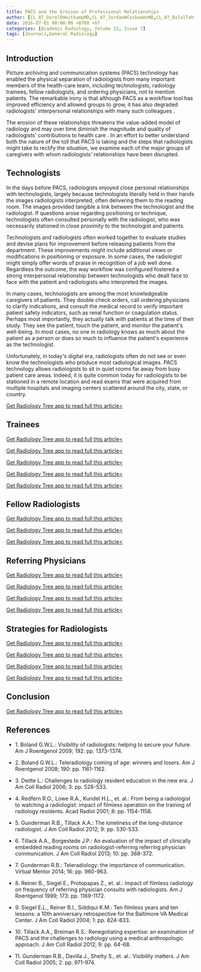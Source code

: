 ```yaml
---
title: PACS and the Erosion of Professional Relationships
author: [CL_AT_DarelEHeitkampMD,CL_AT_JordanHCuskadenMD,CL_AT_BilalTahirMD,CL_AT_RichardBGundermanMDPhD]
date: 2016-07-01 00:00:00 +0700 +07
categories: [Academic Radiology, Volume 23, Issue 7]
tags: [Journals,General Radiology]
---
```

## Introduction

Picture archiving and communication systems (PACS) technology has enabled the physical separation of radiologists from many important members of the health-care team, including technologists, radiology trainees, fellow radiologists, and ordering physicians, not to mention patients. The remarkable irony is that although PACS as a workflow tool has improved efficiency and allowed groups to grow, it has also degraded radiologists' interpersonal relationships with many such colleagues .

The erosion of these relationships threatens the value-added model of radiology and may over time diminish the magnitude and quality of radiologists' contributions to health care . In an effort to better understand both the nature of the toll that PACS is taking and the steps that radiologists might take to rectify the situation, we examine each of the major groups of caregivers with whom radiologists' relationships have been disrupted.

## Technologists

In the days before PACS, radiologists enjoyed close personal relationships with technologists, largely because technologists literally held in their hands the images radiologists interpreted, often delivering them to the reading room. The images provided tangible a link between the technologist and the radiologist. If questions arose regarding positioning or technique, technologists often consulted personally with the radiologist, who was necessarily stationed in close proximity to the technologist and patients.

Technologists and radiologists often worked together to evaluate studies and devise plans for improvement before releasing patients from the department. These improvements might include additional views or modifications in positioning or exposure. In some cases, the radiologist might simply offer words of praise in recognition of a job well done. Regardless the outcome, the way workflow was configured fostered a strong interpersonal relationship between technologists who dealt face to face with the patient and radiologists who interpreted the images.

In many cases, technologists are among the most knowledgeable caregivers of patients. They double check orders, call ordering physicians to clarify indications, and consult the medical record to verify important patient safety indicators, such as renal function or coagulation status. Perhaps most importantly, they actually talk with patients at the time of their study. They see the patient, touch the patient, and monitor the patient's well-being. In most cases, no one in radiology knows as much about the patient as a person or does so much to influence the patient's experience as the technologist.

Unfortunately, in today's digital era, radiologists often do not see or even know the technologists who produce most radiological images. PACS technology allows radiologists to sit in quiet rooms far away from busy patient care areas. Indeed, it is quite common today for radiologists to be stationed in a remote location and read exams that were acquired from multiple hospitals and imaging centers scattered around the city, state, or country.

[Get Radiology Tree app to read full this article<](https://clinicalpub.com/app)

## Trainees

[Get Radiology Tree app to read full this article<](https://clinicalpub.com/app)

[Get Radiology Tree app to read full this article<](https://clinicalpub.com/app)

[Get Radiology Tree app to read full this article<](https://clinicalpub.com/app)

[Get Radiology Tree app to read full this article<](https://clinicalpub.com/app)

[Get Radiology Tree app to read full this article<](https://clinicalpub.com/app)

## Fellow Radiologists

[Get Radiology Tree app to read full this article<](https://clinicalpub.com/app)

[Get Radiology Tree app to read full this article<](https://clinicalpub.com/app)

[Get Radiology Tree app to read full this article<](https://clinicalpub.com/app)

## Referring Physicians

[Get Radiology Tree app to read full this article<](https://clinicalpub.com/app)

[Get Radiology Tree app to read full this article<](https://clinicalpub.com/app)

[Get Radiology Tree app to read full this article<](https://clinicalpub.com/app)

[Get Radiology Tree app to read full this article<](https://clinicalpub.com/app)

## Strategies for Radiologists

[Get Radiology Tree app to read full this article<](https://clinicalpub.com/app)

[Get Radiology Tree app to read full this article<](https://clinicalpub.com/app)

[Get Radiology Tree app to read full this article<](https://clinicalpub.com/app)

[Get Radiology Tree app to read full this article<](https://clinicalpub.com/app)

## Conclusion

[Get Radiology Tree app to read full this article<](https://clinicalpub.com/app)

## References

- 1\. Boland G.W.L.: Visibility of radiologists: helping to secure your future. Am J Roentgenol 2009; 192: pp. 1373-1374.


- 2\. Boland G.W.L.: Teleradiology coming of age: winners and losers. Am J Roentgenol 2008; 190: pp. 1161-1162.


- 3\. Deitte L.: Challenges to radiology resident education in the new era. J Am Coll Radiol 2006; 3: pp. 528-533.


- 4\. Redfern R.O., Lowe R.A., Kundel H.L., et. al.: From being a radiologist to watching a radiologist: impact of filmless operation on the training of radiology residents. Acad Radiol 2001; 8: pp. 1154-1158.


- 5\. Gunderman R.B., Tillack A.A.: The loneliness of the long-distance radiologist. J Am Coll Radiol 2012; 9: pp. 530-533.


- 6\. Tillack A.A., Borgestede J.P.: An evaluation of the impact of clinically embedded reading rooms on radiologist-referring referring physician communication. J Am Coll Radiol 2013; 10: pp. 368-372.


- 7\. Gunderman R.B.: Teleradiology: the importance of communication. Virtual Mentor 2014; 16: pp. 960-963.


- 8\. Reiner B., Siegel E., Protopapas Z., et. al.: Impact of filmless radiology on frequency of referring physician consults with radiologists. Am J Roentgenol 1999; 173: pp. 1169-1172.


- 9\. Siegel E.L., Reiner B.I., Siddiqui K.M.: Ten filmless years and ten lessons: a 10th anniversary retrospective for the Baltimore VA Medical Center. J Am Coll Radiol 2004; 1: pp. 824-833.


- 10\. Tillack A.A., Breiman R.S.: Renegotiating expertise: an examination of PACS and the challenges to radiology using a medical anthropologic approach. J Am Coll Radiol 2012; 9: pp. 64-68.


- 11\. Gunderman R.B., Davilla J., Shetty S., et. al.: Visibility matters. J Am Coll Radiol 2005; 2: pp. 971-974.
